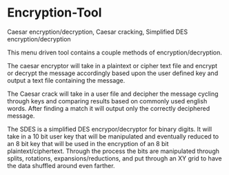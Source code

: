 # Encryption-Tool
Caesar encryption/decryption, Caesar cracking, Simplified DES encryption/decryption

This menu driven tool contains a couple methods of encryption/decryption.

The caesar encryptor will take in a plaintext or cipher text file and encrypt or decrypt the message
accordingly based upon the user defined key and output a text file containing the message.

The Caesar crack will take in a user file and decipher the message cycling through keys and comparing
results based on commonly used english words. After finding a match it will output only the correctly
deciphered message.

The SDES is a simplified DES encrypor/decryptor for binary digits. It will take in a 10 bit user key
that will be manipulated and eventually reduced to an 8 bit key that will be used in the encryption 
of an 8 bit plaintext/ciphertext. Through the process the bits are manipulated through splits,
rotations, expansions/reductions, and put through an XY grid to have the data shuffled around even 
farther.

